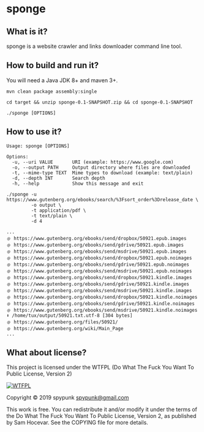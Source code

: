 # sponge
## What is it?
sponge is a website crawler and links downloader command line tool.
## How to build and run it?
You will need a Java JDK 8+ and maven 3+.
~~~
mvn clean package assembly:single

cd target && unzip sponge-0.1-SNAPSHOT.zip && cd sponge-0.1-SNAPSHOT

./sponge [OPTIONS]
~~~
## How to use it?
~~~
Usage: sponge [OPTIONS]

Options:
  -u, --uri VALUE       URI (example: https://www.google.com)
  -o, --output PATH     Output directory where files are downloaded
  -t, --mime-type TEXT  Mime types to download (example: text/plain)
  -d, --depth INT       Search depth
  -h, --help            Show this message and exit
~~~
~~~
./sponge -u https://www.gutenberg.org/ebooks/search/%3Fsort_order%3Drelease_date \
         -o output \
         -t application/pdf \
         -t text/plain \
         -d 4

...
﹫ https://www.gutenberg.org/ebooks/send/dropbox/50921.epub.images
﹫ https://www.gutenberg.org/ebooks/send/gdrive/50921.epub.images
﹫ https://www.gutenberg.org/ebooks/send/msdrive/50921.epub.images
﹫ https://www.gutenberg.org/ebooks/send/dropbox/50921.epub.noimages
﹫ https://www.gutenberg.org/ebooks/send/gdrive/50921.epub.noimages
﹫ https://www.gutenberg.org/ebooks/send/msdrive/50921.epub.noimages
﹫ https://www.gutenberg.org/ebooks/send/dropbox/50921.kindle.images
﹫ https://www.gutenberg.org/ebooks/send/gdrive/50921.kindle.images
﹫ https://www.gutenberg.org/ebooks/send/msdrive/50921.kindle.images
﹫ https://www.gutenberg.org/ebooks/send/dropbox/50921.kindle.noimages
﹫ https://www.gutenberg.org/ebooks/send/gdrive/50921.kindle.noimages
﹫ https://www.gutenberg.org/ebooks/send/msdrive/50921.kindle.noimages
⬇ /home/tux/output/50921.txt.utf-8 [304 bytes]
﹫ https://www.gutenberg.org/files/50921/
﹫ https://www.gutenberg.org/wiki/Main_Page
...
~~~
## What about license?
This project is licensed under the WTFPL (Do What The Fuck You Want To Public License, Version 2)

[![WTFPL](http://www.wtfpl.net/wp-content/uploads/2012/12/logo-220x1601.png)](http://www.wtfpl.net/)

Copyright © 2019 spypunk [spypunk@gmail.com](mailto:spypunk@gmail.com)

This work is free. You can redistribute it and/or modify it under the terms of the Do What The Fuck You Want To Public License, Version 2, as published by Sam Hocevar. See the COPYING file for more details.